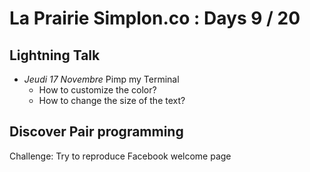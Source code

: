 # La Prairie Simplon.co : Days 9 / 20

## Lightning Talk

- _Jeudi 17 Novembre_ Pimp my Terminal
    * How to customize the color?
    * How to change the size of the text?

## Discover Pair programming

Challenge: Try to reproduce Facebook welcome page

